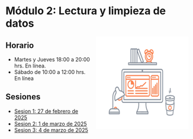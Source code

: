 # Módulo 2: Lectura y limpieza de datos

<img src="imagenes/image.gif" align="right" height="250" width="250" hspace="10">

## Horario

+ Martes y Jueves 18:00 a 20:00 hrs. En línea.
+ Sábado de 10:00 a 12:00 hrs. En línea

## Sesiones 
- [Sesion 1: 27 de febrero de 2025](./sesion01)
- [Sesion 2: 1 de marzo de 2025](./sesion02)
- [Sesion 3: 4 de marzo de 2025](./sesion03)

